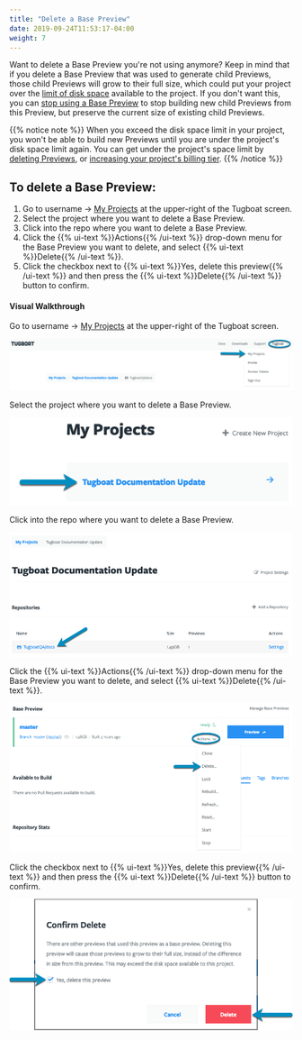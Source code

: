 ```yaml
---
title: "Delete a Base Preview"
date: 2019-09-24T11:53:17-04:00
weight: 7
---
```


Want to delete a Base Preview you're not using anymore? Keep in mind that if you
delete a Base Preview that was used to generate child Previews, those child
Previews will grow to their full size, which could put your project over the
[limit of disk space](/tugboat-billing/tugboat-pricing/#how-does-tugboat-pricing-work)
available to the project. If you don't want this, you can
[stop using a Base Preview](../stop-using-base-preview/) to stop building new
child Previews from this Preview, but preserve the current size of existing
child Previews.

{{% notice note %}} When you exceed the disk space limit in your project, you
won't be able to build new Previews until you are under the project's disk space
limit again. You can get under the project's space limit by
[deleting Previews](../../administer-previews/delete-previews/), or
[increasing your project's billing tier](/tugboat-billing/tugboat-pricing/#change-your-tugboat-plan).
{{% /notice %}}

## To delete a Base Preview:

1. Go to username -> [My Projects](https://dashboard.tugboat.qa/projects) at the
   upper-right of the Tugboat screen.
2. Select the project where you want to delete a Base Preview.
3. Click into the repo where you want to delete a Base Preview.
4. Click the {{% ui-text %}}Actions{{% /ui-text %}} drop-down menu for the Base
   Preview you want to delete, and select {{% ui-text %}}Delete{{% /ui-text %}}.
5. Click the checkbox next to {{% ui-text %}}Yes, delete this
   preview{{% /ui-text %}} and then press the
   {{% ui-text %}}Delete{{% /ui-text %}} button to confirm.

#### Visual Walkthrough

Go to username -> [My Projects](https://dashboard.tugboat.qa/projects) at the
upper-right of the Tugboat screen.

![Go to username -> My Projects](/_images/go-to-user-my-projects.png)

Select the project where you want to delete a Base Preview.

![Select the project](/_images/select-a-project.png)

Click into the repo where you want to delete a Base Preview.

![Click into Tugboat repository](/_images/click-into-tugboat-repository.png)

Click the {{% ui-text %}}Actions{{% /ui-text %}} drop-down menu for the Base
Preview you want to delete, and select {{% ui-text %}}Delete{{% /ui-text %}}.

![Click the Actions drop-down, and select Delete.](/_images/base-preview-actions-delete.png)

Click the checkbox next to {{% ui-text %}}Yes, delete this
preview{{% /ui-text %}} and then press the {{% ui-text %}}Delete{{% /ui-text %}}
button to confirm.

![Confirm Preview delete and press Delete button](/_images/base-preview-press-delete-button.png)
